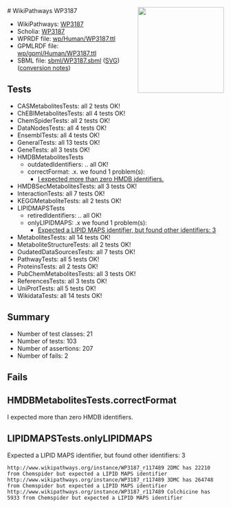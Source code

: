 <img style="float: right; width: 200px" src="../logo.png" />
# WikiPathways WP3187

* WikiPathways: [WP3187](https://identifiers.org/wikipathways:WP3187)
* Scholia: [WP3187](https://scholia.toolforge.org/wikipathways/WP3187)
* WPRDF file: [wp/Human/WP3187.ttl](../wp/Human/WP3187.ttl)
* GPMLRDF file: [wp/gpml/Human/WP3187.ttl](../wp/gpml/Human/WP3187.ttl)
* SBML file: [sbml/WP3187.sbml](../sbml/WP3187.sbml) ([SVG](../sbml/WP3187.svg)) ([conversion notes](../sbml/WP3187.txt))

## Tests
* CASMetabolitesTests: all 2 tests OK!
* ChEBIMetabolitesTests: all 4 tests OK!
* ChemSpiderTests: all 2 tests OK!
* DataNodesTests: all 4 tests OK!
* EnsemblTests: all 4 tests OK!
* GeneralTests: all 13 tests OK!
* GeneTests: all 3 tests OK!
* HMDBMetabolitesTests
    * outdatedIdentifiers: .. all OK!
    * correctFormat: .x. we found 1 problem(s):
        * [I expected more than zero HMDB identifiers.](#ad154c1e)
* HMDBSecMetabolitesTests: all 3 tests OK!
* InteractionTests: all 7 tests OK!
* KEGGMetaboliteTests: all 2 tests OK!
* LIPIDMAPSTests
    * retiredIdentifiers: .. all OK!
    * onlyLIPIDMAPS: .x we found 1 problem(s):
        * [Expected a LIPID MAPS identifier, but found other identifiers: 3](#48cc60ba)
* MetabolitesTests: all 14 tests OK!
* MetaboliteStructureTests: all 2 tests OK!
* OudatedDataSourcesTests: all 7 tests OK!
* PathwayTests: all 5 tests OK!
* ProteinsTests: all 2 tests OK!
* PubChemMetabolitesTests: all 3 tests OK!
* ReferencesTests: all 3 tests OK!
* UniProtTests: all 5 tests OK!
* WikidataTests: all 14 tests OK!


## Summary

* Number of test classes: 21
* Number of tests: 103
* Number of assertions: 207
* Number of fails: 2

## Fails

<a name="ad154c1e" />

## HMDBMetabolitesTests.correctFormat

I expected more than zero HMDB identifiers.
<a name="48cc60ba" />

## LIPIDMAPSTests.onlyLIPIDMAPS

Expected a LIPID MAPS identifier, but found other identifiers: 3
```
http://www.wikipathways.org/instance/WP3187_r117489 2DMC has 22210 from Chemspider but expected a LIPID MAPS identifier
http://www.wikipathways.org/instance/WP3187_r117489 3DMC has 264748 from Chemspider but expected a LIPID MAPS identifier
http://www.wikipathways.org/instance/WP3187_r117489 Colchicine has 5933 from Chemspider but expected a LIPID MAPS identifier
```

